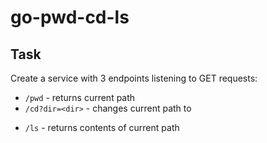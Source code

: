 # go-pwd-cd-ls

## Task
Create a service with 3 endpoints listening to GET requests:

- `/pwd` - returns current path
- `/cd?dir=<dir>` - changes current path to <dir>
- `/ls` - returns contents of current path
